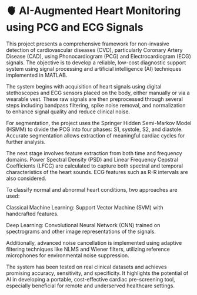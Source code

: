 # 🫀 AI-Augmented Heart Monitoring using PCG and ECG Signals

This project presents a comprehensive framework for non-invasive detection of cardiovascular diseases (CVD), particularly Coronary Artery Disease (CAD), using Phonocardiogram (PCG) and Electrocardiogram (ECG) signals. The objective is to develop a reliable, low-cost diagnostic support system using signal processing and artificial intelligence (AI) techniques implemented in MATLAB.

The system begins with acquisition of heart signals using digital stethoscopes and ECG sensors placed on the body, either manually or via a wearable vest. These raw signals are then preprocessed through several steps including bandpass filtering, spike noise removal, and normalization to enhance signal quality and reduce clinical noise.

For segmentation, the project uses the Springer Hidden Semi-Markov Model (HSMM) to divide the PCG into four phases: S1, systole, S2, and diastole. Accurate segmentation allows extraction of meaningful cardiac cycles for further analysis.

The next stage involves feature extraction from both time and frequency domains. Power Spectral Density (PSD) and Linear Frequency Cepstral Coefficients (LFCC) are calculated to capture both spectral and temporal characteristics of the heart sounds. ECG features such as R-R intervals are also considered.

To classify normal and abnormal heart conditions, two approaches are used:

Classical Machine Learning: Support Vector Machine (SVM) with handcrafted features.

Deep Learning: Convolutional Neural Network (CNN) trained on spectrograms and other image representations of the signals.

Additionally, advanced noise cancellation is implemented using adaptive filtering techniques like NLMS and Wiener filters, utilizing reference microphones for environmental noise suppression.

The system has been tested on real clinical datasets and achieves promising accuracy, sensitivity, and specificity. It highlights the potential of AI in developing a portable, cost-effective cardiac pre-screening tool, especially beneficial for remote and underserved healthcare settings.
